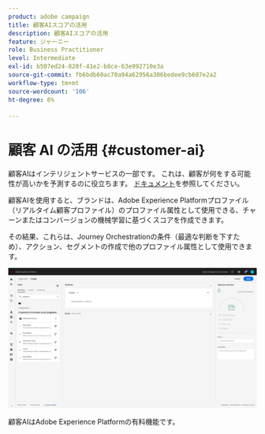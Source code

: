 ```yaml
---
product: adobe campaign
title: 顧客AIスコアの活用
description: 顧客AIスコアの活用
feature: ジャーニー
role: Business Practitioner
level: Intermediate
exl-id: b507ed24-820f-41e2-b8ce-63e992710e3a
source-git-commit: fb6bdb60ac70a94a62956a306bedee9cb607e2a2
workflow-type: tm+mt
source-wordcount: '106'
ht-degree: 6%

---
```


# 顧客 AI の活用 {#customer-ai}

顧客AIはインテリジェントサービスの一部です。 これは、顧客が何をする可能性が高いかを予測するのに役立ちます。 [ドキュメント](https://experienceleague.adobe.com/docs/experience-platform/intelligent-services/customer-ai/overview.html)を参照してください。

顧客AIを使用すると、ブランドは、Adobe Experience Platformプロファイル（リアルタイム顧客プロファイル）のプロファイル属性として使用できる、チャーンまたはコンバージョンの機械学習に基づくスコアを作成できます。

その結果、これらは、Journey Orchestrationの条件（最適な判断を下すため）、アクション、セグメントの作成で他のプロファイル属性として使用できます。

![](../assets/customer-ai.png)

顧客AIはAdobe Experience Platformの有料機能です。
